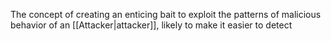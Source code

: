 The concept of creating an enticing bait to exploit the patterns of malicious behavior of an [[Attacker|attacker]], likely to make it easier to detect 